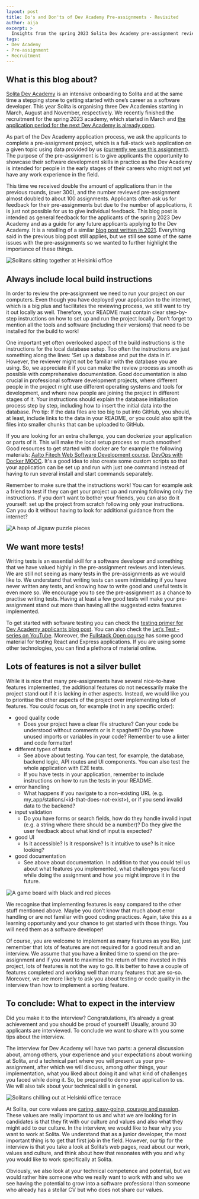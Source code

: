 ```yaml
---
layout: post
title: Do's and Don'ts of Dev Academy Pre-assignments - Revisited
author: aija
excerpt: >
  Insights from the spring 2023 Solita Dev Academy pre-assignment reviews.
tags:
- Dev Academy
- Pre-assignment
- Recruitment
---
```


## What is this blog about?
[Solita Dev Academy](https://www.solita.fi/en/academy/) is an intensive onboarding to Solita and at the same time a stepping stone to getting started with one’s career as a software developer. This year Solita is organising three Dev Academies starting in March, August and November, respectively. We recently finished the recruitment for the spring 2023 academy, which started in March and [the application period for the next Dev Academy is already open](https://www.solita.fi/positions/dev-academy-to-boost-your-software-developer-career-5202331003/).

As part of the Dev Academy application process, we ask the applicants to complete a pre-assignment project, which is a full-stack web application on a given topic using data provided by us ([currently we use this assignment](https://github.com/solita/dev-academy-2022-fall-exercise)). The purpose of the pre-assignment is to give applicants the opportunity to showcase their software development skills in practice as the Dev Academy is intended for people in the early stages of their careers who might not yet have any work experience in the field.

This time we received double the amount of applications than in the previous rounds, (over 300), and the number reviewed pre-assignment almost doubled to about 100 assignments. Applicants often ask us for feedback for their pre-assignments but due to the number of applications, it is just not possible for us to give individual feedback. This blog post is intended as general feedback for the applicants of the spring 2023 Dev Academy and as a guide for any future applicants applying to the Dev Academy. It is a retelling of a similar [blog post written in 2021](https://dev.solita.fi/2021/11/04/how-to-pre-assignments.html). Everything said in the previous blog post still applies, but we still see some of the same issues with the pre-assignments so we wanted to further highlight the importance of these things.

![Solitans sitting together at Helsinki office](/img/pre-assignments-2/Solitans-at-Helsinki-office.jpg)

## Always include local build instructions

In order to review the pre-assignment we need to run your project on our computers. Even though you have deployed your application to the internet, which is a big plus and facilitates the reviewing process, we still want to try it out locally as well. Therefore, your README must contain clear step-by-step instructions on how to set up and run the project locally. Don’t forget to mention all the tools and software (including their versions) that need to be installed for the build to work!

One important yet often overlooked aspect of the build instructions is the instructions for the local database setup. Too often the instructions are just something along the lines: ‘Set up a database and put the data in it’. However, the reviewer might not be familiar with the database you are using. So, we appreciate it if you can make the review process as smooth as possible with comprehensive documentation. Good documentation is also crucial in professional software development projects, where different people in the project might use different operating systems and tools for development, and where new people are joining the project in different stages of it. Your instructions should explain the database initialisation process step by step, including how to insert the initial data into the database. Pro tip: If the data files are too big to put into GitHub, you should, at least, include links to the data in your README, or you could also split the files into smaller chunks that can be uploaded to GitHub.

If you are looking for an extra challenge, you can dockerize your application or parts of it. This will make the local setup process so much smoother! Good resources to get started with docker are for example the following materials: [Aalto Fitech Web Software Development course](https://fitech101.aalto.fi/web-software-development/9-working-with-containers/), [DevOps with Docker MOOC](https://devopswithdocker.com). It's a good idea to also create some custom scripts so that your application can be set up and run with just one command instead of having to run several install and start commands separately.

Remember to make sure that the instructions work! You can for example ask a friend to test if they can get your project up and running following only the instructions. If you don’t want to bother your friends, you can also do it yourself: set up the project from scratch following only your instructions. Can you do it without having to look for additional guidance from the internet?

![A heap of Jigsaw puzzle pieces](/img/pre-assignments-2/hans-peter-gauster-252751-solita.jpg)

## We want more tests!
Writing tests is an essential skill for a software developer and something that we have valued highly in the pre-assignment reviews and interviews. We are still not seeing as many tests in the pre-assignments as we would like to. We understand that writing tests can seem intimidating if you have never written any tests, and knowing how to write good and useful tests is even more so. We encourage you to see the pre-assignment as a chance to practise writing tests. Having at least a few good tests will make your pre-assignment stand out more than having all the suggested extra features implemented.

To get started with software testing you can check the [testing primer for Dev Academy applicants blog post](https://dev.solita.fi/2022/11/01/testing-primer-dev-academy.html). You can also check the [Let’s Test -series on YouTube](https://www.youtube.com/watch?v=ByWnpZo4u1M&list=PL0JMxkVljrHps5inT2YjG1uqKCwZBNzQn). Moreover, the [Fullstack Open course](https://fullstackopen.com/en/) has some good material for testing React and Express applications. If you are using some other technologies, you can find a plethora of material online.

## Lots of features is not a silver bullet 
While it is nice that many pre-assignments have several nice-to-have features implemented, the additional features do not necessarily make the project stand out if it is lacking in other aspects. Instead, we would like you to prioritise the other aspects of the project over implementing lots of features. You could focus on, for example (not in any specific order):
- good quality code
    - Does your project have a clear file structure? Can your code be understood without comments or is it spaghetti? Do you have unused imports or variables in your code? Remember to use a linter and code formatter!
- different types of tests
    - See above about testing. You can test, for example, the database, backend logic, API routes and UI components. You can also test the whole application with E2E tests.
    - If you have tests in your application, remember to include instructions on how to run the tests in your README.
- error handling
    - What happens if you navigate to a non-existing URL (e.g. my_app/stations/\<id-that-does-not-exist>), or if you send invalid data to the backend?
- input validation
    - Do you have forms or search fields, how do they handle invalid input (e.g. a string where there should be a number)? Do they give the user feedback about what kind of input is expected?
- good UI
    - Is it accessible? Is it responsive? Is it intuitive to use? Is it nice looking?
- good documentation
    - See above about documentation. In addition to that you could tell us about what features you implemented, what challenges you faced while doing the assignment and how you might improve it in the future.

![A game board with black and red pieces](/img/pre-assignments-2/Solita-Tampere-office-game.jpg)

We recognise that implementing features is easy compared to the other stuff mentioned above. Maybe you don’t know that much about error handling or are not familiar with good coding practices. Again, take this as a learning opportunity and your chance to get started with those things. You will need them as a software developer! 

Of course, you are welcome to implement as many features as you like, just remember that lots of features are not required for a good result and an interview. We assume that you have a limited time to spend on the pre-assignment and if you want to maximise the return of time invested in this project, lots of features is not the way to go. It is better to have a couple of features completed and working well than many features that are so-so. Moreover, we are more likely to ask you about testing or code quality in the interview than how to implement a sorting feature.

## To conclude: What to expect in the interview
Did you make it to the interview? Congratulations, it’s already a great achievement and you should be proud of yourself! Usually, around 30 applicants are interviewed. To conclude we want to share with you some tips about the interview.

The interview for Dev Academy will have two parts: a general discussion about, among others, your experience and your expectations about working at Solita, and a technical part where you will present us your pre-assignment, after which we will discuss, among other things, your implementation, what you liked about doing it and what kind of challenges you faced while doing it. So, be prepared to demo your application to us. We will also talk about your technical skills in general.

![Solitans chilling out at Helsinki office terrace](/img/pre-assignments-2/Solitans-at-Helsinki-office-terrace.jpg)

At Solita, our core values are [caring, easy-going, courage and passion](https://www.solita.fi/en/blogs/how-our-values-impact-on-the-employee-experience-at-solita/). These values are really important to us and what we are looking for in candidates is that they fit with our culture and values and also what they might add to our culture. In the interview, we would like to hear why you want to work at Solita. We understand that as a junior developer, the most important thing is to get that first job in the field. However, our tip for the interview is that you take a look at Solita’s web pages, read about our work, values and culture, and think about how that resonates with you and why you would like to work specifically at Solita.

Obviously, we also look at your technical competence and potential, but we would rather hire someone who we really want to work with and who we see having the potential to grow into a software professional than someone who already has a stellar CV but who does not share our values.

